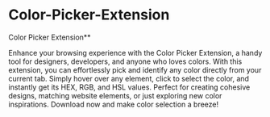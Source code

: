 # Color-Picker-Extension
Color Picker Extension**

Enhance your browsing experience with the Color Picker Extension, a handy tool for designers, developers, and anyone who loves colors. With this extension, you can effortlessly pick and identify any color directly from your current tab. Simply hover over any element, click to select the color, and instantly get its HEX, RGB, and HSL values. Perfect for creating cohesive designs, matching website elements, or just exploring new color inspirations. Download now and make color selection a breeze!
